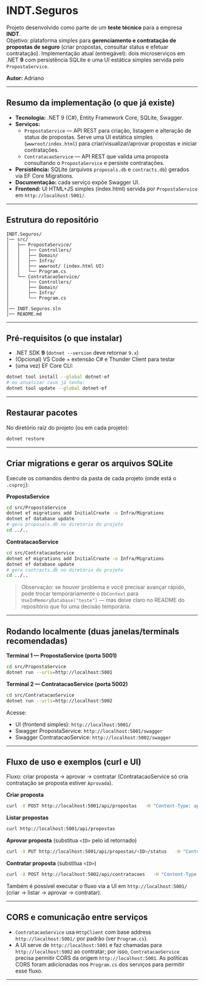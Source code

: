 # INDT.Seguros

Projeto desenvolvido como parte de um **teste técnico** para a empresa **INDT**.  
Objetivo: plataforma simples para **gerenciamento e contratação de propostas de seguro** (criar propostas, consultar status e efetuar contratação). Implementação atual (entregável): dois microserviços em .NET **9** com persistência SQLite e uma UI estática simples servida pelo `PropostaService`.

**Autor:** Adriano

---

## Resumo da implementação (o que já existe)
- **Tecnologia:** .NET 9 (C#), Entity Framework Core, SQLite, Swagger.
- **Serviços:**
  - `PropostaService` — API REST para criação, listagem e alteração de status de propostas. Serve uma UI estática simples (`wwwroot/index.html`) para criar/visualizar/aprovar propostas e iniciar contratações.
  - `ContratacaoService` — API REST que valida uma proposta consultando o `PropostaService` e persiste contratações.
- **Persistência:** SQLite (arquivos `proposals.db` e `contracts.db`) gerados via EF Core Migrations.
- **Documentação:** cada serviço expõe Swagger UI.
- **Frontend:** UI HTML+JS simples (index.html) servida por `PropostaService` em `http://localhost:5001/`.

---

## Estrutura do repositório
```
INDT.Seguros/
│── src/
│   ├── PropostaService/
│   │   ├── Controllers/
│   │   ├── Domain/
│   │   ├── Infra/
│   │   ├── wwwroot/ (index.html UI)
│   │   └── Program.cs
│   └── ContratacaoService/
│       ├── Controllers/
│       ├── Domain/
│       ├── Infra/
│       └── Program.cs
│
│── INDT.Seguros.sln
│── README.md
```

---

## Pré-requisitos (o que instalar)
- .NET SDK **9** (`dotnet --version` deve retornar `9.x`)
- (Opcional) VS Code + extensão C# e Thunder Client para testar
- (uma vez) EF Core CLI:
```bash
dotnet tool install --global dotnet-ef
# ou atualizar caso já tenha:
dotnet tool update --global dotnet-ef
```

---

## Restaurar pacotes
No diretório raiz do projeto (ou em cada projeto):
```bash
dotnet restore
```

---

## Criar migrations e gerar os arquivos SQLite
Execute os comandos dentro da pasta de cada projeto (onde está o `.csproj`):

**PropostaService**
```bash
cd src/PropostaService
dotnet ef migrations add InitialCreate -o Infra/Migrations
dotnet ef database update
# gera proposals.db no diretório do projeto
cd ../..
```

**ContratacaoService**
```bash
cd src/ContratacaoService
dotnet ef migrations add InitialCreate -o Infra/Migrations
dotnet ef database update
# gera contracts.db no diretório do projeto
cd ../..
```

> Observação: se houver problema e você precisar avançar rápido, pode trocar temporariamente o `DbContext` para `UseInMemoryDatabase("teste")` — mas deixe claro no README do repositório que foi uma decisão temporária.

---

## Rodando localmente (duas janelas/terminals recomendadas)
**Terminal 1 — PropostaService (porta 5001)**
```bash
cd src/PropostaService
dotnet run --urls=http://localhost:5001
```

**Terminal 2 — ContratacaoService (porta 5002)**
```bash
cd src/ContratacaoService
dotnet run --urls=http://localhost:5002
```

Acesse:
- UI (frontend simples): `http://localhost:5001/`
- Swagger PropostaService: `http://localhost:5001/swagger`
- Swagger ContratacaoService: `http://localhost:5002/swagger`

---

## Fluxo de uso e exemplos (curl e UI)
Fluxo: criar proposta → aprovar → contratar (ContratacaoService só cria contratação se proposta estiver `Aprovada`).

**Criar proposta**
```bash
curl -X POST http://localhost:5001/api/propostas   -H "Content-Type: application/json"   -d '{"cliente":"Joao","valor":1200,"descricao":"Seguro Auto"}'
```

**Listar propostas**
```bash
curl http://localhost:5001/api/propostas
```

**Aprovar proposta** (substitua `<ID>` pelo id retornado)
```bash
curl -X PUT http://localhost:5001/api/propostas/<ID>/status   -H "Content-Type: application/json"   -d '{"status":"Aprovada"}'
```

**Contratar proposta** (substitua `<ID>`)
```bash
curl -X POST http://localhost:5002/api/contratacoes   -H "Content-Type: application/json"   -d '{"propostaId":"<ID>","contratadoPor":"Usuario UI"}'
```

Também é possível executar o fluxo via a UI em `http://localhost:5001/` (criar → listar → aprovar → contratar).

---

## CORS e comunicação entre serviços
- `ContratacaoService` usa `HttpClient` com base address `http://localhost:5001/` por padrão (ver `Program.cs`).
- A UI serve de `http://localhost:5001` e faz chamadas para `http://localhost:5002` ao contratar; por isso, `ContratacaoService` precisa permitir CORS da origem `http://localhost:5001`. As políticas CORS foram adicionadas nos `Program.cs` dos serviços para permitir esse fluxo.

---
